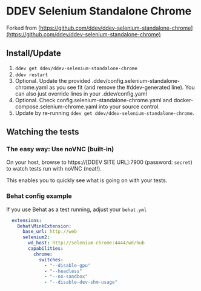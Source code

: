 # DDEV Selenium Standalone Chrome

Forked from [https://github.com/ddev/ddev-selenium-standalone-chrome](https://github.com/ddev/ddev-selenium-standalone-chrome)

## Install/Update

1. `ddev get ddev/ddev-selenium-standalone-chrome`
2. `ddev restart`
3. Optional. Update the provided .ddev/config.selenium-standalone-chrome.yaml as you see fit (and remove the #ddev-generated line). You can also just override lines in your .ddev/config.yaml
4. Optional. Check config.selenium-standalone-chrome.yaml and docker-compose.selenium-chrome.yaml into your source control.
5. Update by re-running `ddev get ddev/ddev-selenium-standalone-chrome`.

## Watching the tests

### The easy way: Use noVNC (built-in)

On your host, browse to https://[DDEV SITE URL]:7900 (password: `secret`) to watch tests run with noVNC (neat!).

This enables you to quickly see what is going on with your tests.

### Behat config example

If you use Behat as a test running, adjust your `behat.yml`

```yml
  extensions:
    Behat\MinkExtension:
      base_url: http://web
      selenium2:
        wd_host: http://selenium-chrome:4444/wd/hub
        capabilities:
          chrome:
            switches:
              - "--disable-gpu"
              - "--headless"
              - "--no-sandbox"
              - "--disable-dev-shm-usage"
```
